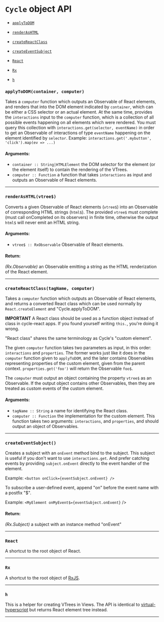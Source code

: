 
# `Cycle` object API

- [`applyToDOM`](#applyToDOM)

- [`renderAsHTML`](#renderAsHTML)

- [`createReactClass`](#createReactClass)

- [`createEventSubject`](#createEventSubject)

- [`React`](#React)

- [`Rx`](#Rx)

- [`h`](#h)

### <a id="applyToDOM"></a> `applyToDOM(container, computer)`

Takes a `computer` function which outputs an Observable of React
elements, and renders that into the DOM element indicated by `container`,
which can be either a CSS selector or an actual element. At the same time,
provides the `interactions` input to the `computer` function, which is a
collection of all possible events happening on all elements which were
rendered. You must query this collection with
`interactions.get(selector, eventName)` in order to get an Observable of
interactions of type `eventName` happening on the element identified by
`selector`.
Example: `interactions.get('.mybutton', 'click').map(ev => ...)`

#### Arguments:

- `container :: String|HTMLElement` the DOM selector for the element (or the element itself) to contain the rendering of the VTrees.
- `computer :: Function` a function that takes `interactions` as input and outputs an Observable of React elements.

- - -

### <a id="renderAsHTML"></a> `renderAsHTML(vtree$)`

Converts a given Observable of React elements (`vtree$`) into an
Observable of corresponding HTML strings (`html$`). The provided `vtree$`
must complete (must call onCompleted on its observers) in finite time,
otherwise the output `html$` will never emit an HTML string.

#### Arguments:

- `vtree$ :: RxObservable` Observable of React elements.

#### Return:

*(Rx.Observable)* an Observable emitting a string as the HTML renderization of the React element.

- - -

### <a id="createReactClass"></a> `createReactClass(tagName, computer)`

Takes a `computer` function which outputs an Observable of React
elements, and returns a converted React class which can be used normally
by `React.createElement` and "Cycle.applyToDOM".

**IMPORTANT** A React class should be used as a function object instead of
class in cycle-react apps. If you found yourself writing `this.`,
you're doing it wrong.

"React class" shares the same terminology as Cycle's "custom element".

The given `computer` function takes two parameters as input, in this order:
`interactions` and `properties`. The former works just like it does in the
`computer` function given to `applyToDOM`, and the later contains
Observables representing properties of the custom element, given from the
parent context. `properties.get('foo')` will return the Observable `foo$`.

The `computer` must output an object containing the property `vtree$`
as an Observable. If the output object contains other Observables, then
they are treated as custom events of the custom element.

#### Arguments:

- `tagName :: String` a name for identifying the React class.
- `computer :: Function` the implementation for the custom element. This function takes two arguments: `interactions`, and `properties`, and
should output an object of Observables.

- - -

### <a id="createEventSubject"></a> `createEventSubject()`

Creates a subject with an `onEvent` method bind to the subject.
This subject is useful if you don't want to use `interactions.get`. And
prefer catching events by providing `subject.onEvent` directly to the
event handler of the element.

Example: `<button onClick={eventSubject.onEvent} />`

To subscribe a user-defined event, append "on" before the event name
with a postfix "$".

Example: `<MyElement onMyEvent$={eventSubject.onEvent}` />

#### Return:

*(Rx.Subject)* a subject with an instance method "onEvent"

- - -

### <a id="React"></a> `React`

A shortcut to the root object of React.

- - -

### <a id="Rx"></a> `Rx`

A shortcut to the root object of [RxJS](https://github.com/Reactive-Extensions/RxJS).

- - -

### <a id="h"></a> `h`

This is a helper for creating VTrees in Views. The API is identical to
[virtual-hyperscript](
https://github.com/Matt-Esch/virtual-dom/tree/master/virtual-hyperscript)
but returns React element tree instead.

- - -

